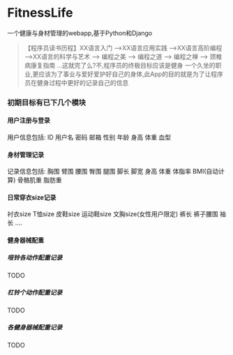 # FitnessLife
一个健康与身材管理的webapp,基于Python和Django

>【程序员读书历程】XX语言入门 —>XX语言应用实践 —>XX语言高阶编程 —>XX语言的科学与艺术 —> 编程之美 —> 编程之道 —> 编程之禅 —> 颈椎病康复指南
...这就完了么?不,程序员的终极目标应该是健身  一个久坐的职业,更应该为了事业与爱好爱护好自己的身体,此App的目的就是为了让程序员在健身过程中更好的记录自己的信息

### 初期目标有已下几个模块

#### 用户注册与登录

用户信息包括:
ID 用户名 密码 邮箱 性别 年龄 身高 体重 血型

#### 身材管理记录
记录信息包括: 胸围 臂围 腰围 臀围 腿围 脚长 脚宽 身高 体重
体脂率 BMI(自动计算) 骨骼肌重 脂肪重
#### 日常穿衣size记录

衬衣size T恤size 皮鞋size 运动鞋size 文胸size(女性用户限定)
裤长 裤子腰围 袖长 ....

#### 健身器械配重

##### 哑铃各动作配重记录
TODO
##### 杠铃个动作配重记录
TODO
##### 各健身器械配重记录
TODO

